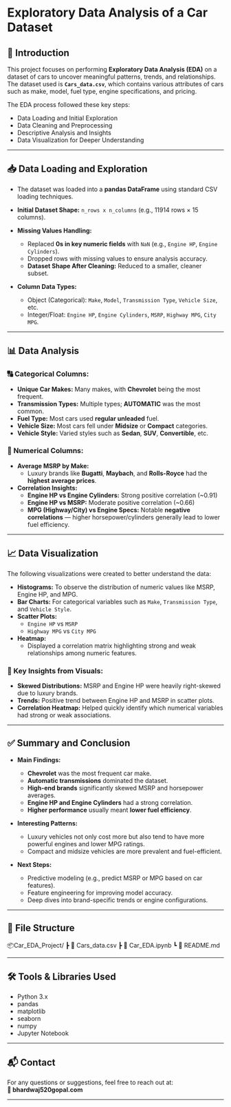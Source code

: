 # Exploratory Data Analysis of a Car Dataset

## 📌 Introduction

This project focuses on performing **Exploratory Data Analysis (EDA)** on a dataset of cars to uncover meaningful patterns, trends, and relationships. The dataset used is **`Cars_data.csv`**, which contains various attributes of cars such as make, model, fuel type, engine specifications, and pricing.

The EDA process followed these key steps:
- Data Loading and Initial Exploration
- Data Cleaning and Preprocessing
- Descriptive Analysis and Insights
- Data Visualization for Deeper Understanding

---

## 📥 Data Loading and Exploration

- The dataset was loaded into a **pandas DataFrame** using standard CSV loading techniques.
- **Initial Dataset Shape:** `n_rows x n_columns` (e.g., 11914 rows × 15 columns).
- **Missing Values Handling:**
  - Replaced **0s in key numeric fields** with `NaN` (e.g., `Engine HP`, `Engine Cylinders`).
  - Dropped rows with missing values to ensure analysis accuracy.
  - **Dataset Shape After Cleaning:** Reduced to a smaller, cleaner subset.

- **Column Data Types:**
  - Object (Categorical): `Make`, `Model`, `Transmission Type`, `Vehicle Size`, etc.
  - Integer/Float: `Engine HP`, `Engine Cylinders`, `MSRP`, `Highway MPG`, `City MPG`.

---

## 📊 Data Analysis

### 🔠 Categorical Columns:

- **Unique Car Makes:** Many makes, with **Chevrolet** being the most frequent.
- **Transmission Types:** Multiple types; **AUTOMATIC** was the most common.
- **Fuel Type:** Most cars used **regular unleaded** fuel.
- **Vehicle Size:** Most cars fell under **Midsize** or **Compact** categories.
- **Vehicle Style:** Varied styles such as **Sedan**, **SUV**, **Convertible**, etc.

### 🔢 Numerical Columns:

- **Average MSRP by Make:**
  - Luxury brands like **Bugatti**, **Maybach**, and **Rolls-Royce** had the **highest average prices**.
- **Correlation Insights:**
  - **Engine HP vs Engine Cylinders:** Strong positive correlation (~0.91)
  - **Engine HP vs MSRP:** Moderate positive correlation (~0.66)
  - **MPG (Highway/City) vs Engine Specs:** Notable **negative correlations** — higher horsepower/cylinders generally lead to lower fuel efficiency.

---

## 📈 Data Visualization

The following visualizations were created to better understand the data:

- **Histograms:** To observe the distribution of numeric values like MSRP, Engine HP, and MPG.
- **Bar Charts:** For categorical variables such as `Make`, `Transmission Type`, and `Vehicle Style`.
- **Scatter Plots:** 
  - `Engine HP` vs `MSRP`
  - `Highway MPG` vs `City MPG`
- **Heatmap:** 
  - Displayed a correlation matrix highlighting strong and weak relationships among numeric features.

### 🧠 Key Insights from Visuals:

- **Skewed Distributions:** MSRP and Engine HP were heavily right-skewed due to luxury brands.
- **Trends:** Positive trend between Engine HP and MSRP in scatter plots.
- **Correlation Heatmap:** Helped quickly identify which numerical variables had strong or weak associations.

---

## ✅ Summary and Conclusion

- **Main Findings:**
  - **Chevrolet** was the most frequent car make.
  - **Automatic transmissions** dominated the dataset.
  - **High-end brands** significantly skewed MSRP and horsepower averages.
  - **Engine HP and Engine Cylinders** had a strong correlation.
  - **Higher performance** usually meant **lower fuel efficiency**.

- **Interesting Patterns:**
  - Luxury vehicles not only cost more but also tend to have more powerful engines and lower MPG ratings.
  - Compact and midsize vehicles are more prevalent and fuel-efficient.

- **Next Steps:**
  - Predictive modeling (e.g., predict MSRP or MPG based on car features).
  - Feature engineering for improving model accuracy.
  - Deep dives into brand-specific trends or engine configurations.

---

## 📁 File Structure

📦Car_EDA_Project/
┣ 📄 Cars_data.csv
┣ 📄 Car_EDA.ipynb
┗ 📄 README.md




---

## 🛠️ Tools & Libraries Used

- Python 3.x
- pandas
- matplotlib
- seaborn
- numpy
- Jupyter Notebook

---

## 📬 Contact

For any questions or suggestions, feel free to reach out at:  
**📧 bhardwaj520gopal.com**

---



